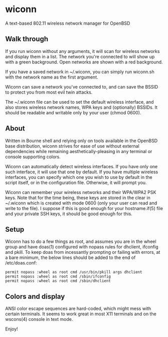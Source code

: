 # wiconn
A text-based 802.11 wireless network manager for OpenBSD

## Walk through
If you run wiconn without any arguments, it will scan for wireless networks and display them in a list. The network you're connected to will show up with a green background. Open networks are shown with a red background.


If you have a saved network in ~/.wiconn, you can simply run wiconn.sh with the network name as the first argument.


Wiconn can save a network you've connected to, and can save the BSSID to protect you from most evil twin attacks.


The ~/.wiconn file can be used to set the default wireless interface, and also stores wireless network names, WPA keys and (optionally) BSSIDs. It should be readable and writable only by your user (chmod 0600). 


## About
Written in Bourne shell and relying only on tools available in the OpenBSD
base distribution, wiconn strives for ease of use without external
dependencies while remaining aesthetically-pleasing in any terminal or 
console supporting colors.

Wiconn can automatically detect wireless interfaces. If you have only one
such interface, it will use that one by default. If you have multiple 
wireless interfaces, you can specify which one you wish to use by default
in the script itself, or in the configuration file. Otherwise, it will
prompt you.

Wiconn can remember your wireless networks and their WPA/WPA2 PSK keys.
Note that for the time being, these keys are stored in the clear in 
~/.wiconn which is created with mode 0600 (only your user can read and 
write to the file). I suppose if this is good enough for your 
hostname.if(5) file and your private SSH keys, it should be good enough
for this. 

## Setup
Wiconn has to do a few things as root, and assumes you are in the wheel
group and have doas(1) configured with nopass rules for dhclient, 
ifconfig and pkill. To keep doas from incessantly prompting or failing
with errors, at a bare minimum, the below lines should be added 
to the end of /etc/doas.conf:

```
permit nopass :wheel as root cmd /usr/bin/pkill args dhclient
permit nopass :wheel as root cmd /sbin/ifconfig
permit nopass :wheel as root cmd /sbin/dhclient
```

## Colors and display
ANSI color escape sequences are hard-coded, which might mess with 
certain terminals. It seems to work great in most X11 terminals and 
on the wscons(4) console in text mode.

Enjoy!

